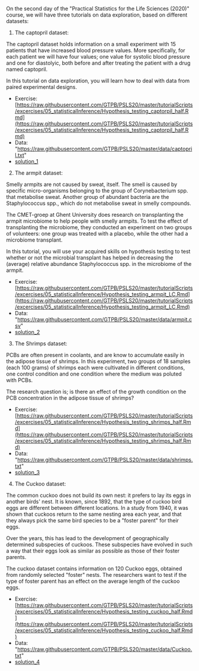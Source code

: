 On the second day of the "Practical Statistics for the Life Sciences (2020)" course, we will have three tutorials on data exploration, based on different datasets:

1) The captopril dataset:

The captopril dataset holds information on a small experiment with 15 patients that have increased blood pressure values. 
More specifically, for each patient we will have four values; one value for systolic blood pressure and one for diastolyic,
both before and after treating the patient with a drug named captopril.

In this tutorial on data exploration, you will learn how to deal with data from paired experimental designs.

- Exercise: [https://raw.githubusercontent.com/GTPB/PSLS20/master/tutorialScripts/excercises/05_statisticalInference/Hypothesis_testing_captorpil_half.Rmd](https://raw.githubusercontent.com/GTPB/PSLS20/master/tutorialScripts/excercises/05_statisticalInference/Hypothesis_testing_captorpil_half.Rmd)
- Data: "https://raw.githubusercontent.com/GTPB/PSLS20/master/data/captopril.txt"
- [solution_1](./05-Hypothesis_testing_captopril.html)


2) The armpit dataset:

Smelly armpits are not caused by sweat, itself. The smell is caused by specific micro-organisms belonging to the group of
Corynebacterium spp. that metabolise sweat. Another group of abundant bacteria are the Staphylococcus spp.,
which do not metabolise sweat in smelly compounds.

The CMET-groep at Ghent University does research on transplanting the armpit microbiome to help people with smelly armpits.
To test the effect of transplanting the microbiome, they conducted an experiment on two groups of volunteers: one group was
treated with a placebo, while the other had a microbiome transplant. 

In this tutorial, you will use your acquired skills on hypothesis testing to test whether or not the microbial transplant
has helped in decreasing the (average) relative abundance Staphylococcus spp. in the microbiome of the armpit.

- Exercise: [https://raw.githubusercontent.com/GTPB/PSLS20/master/tutorialScripts/excercises/05_statisticalInference/Hypothesis_testing_armpit_LC.Rmd](https://raw.githubusercontent.com/GTPB/PSLS20/master/tutorialScripts/excercises/05_statisticalInference/Hypothesis_testing_armpit_LC.Rmd)
- Data: "https://raw.githubusercontent.com/GTPB/PSLS20/master/data/armpit.csv"
- [solution_2](./05-Hypothesis_testing_armpit.html)


3) The Shrimps dataset:

PCBs are often present in coolants, and are know to accumulate easily in the adipose tissue of shrimps. In this experiment, two
groups of 18 samples (each 100 grams) of shrimps each were cultivated in different conditions, one control condition and one condition 
where the medium was poluted with PCBs. 

The research question is; is there an effect of the  growth condition on the PCB concentration in the adipose tissue of shrimps?

- Exercise: [https://raw.githubusercontent.com/GTPB/PSLS20/master/tutorialScripts/excercises/05_statisticalInference/Hypothesis_testing_shrimps_half.Rmd](https://raw.githubusercontent.com/GTPB/PSLS20/master/tutorialScripts/excercises/05_statisticalInference/Hypothesis_testing_shrimps_half.Rmd)
- Data: "https://raw.githubusercontent.com/GTPB/PSLS20/master/data/shrimps.txt"
- [solution_3](./05-Non_parametric_shrimps.html)


4) The Cuckoo dataset:

The common cuckoo does not build its own nest: it prefers to lay its eggs in another birds' nest. It is known, since 1892,
that the type of cuckoo bird eggs are different between different locations. In a study from 1940, it was shown that cuckoos return
to the same nesting area each year, and that they always pick the same bird species to be a "foster parent" for their eggs.

Over the years, this has lead to the development of geographically determined subspecies of cuckoos. These subspecies have evolved in
such a way that their eggs look as similar as possible as those of their foster parents.

The cuckoo dataset contains information on 120 Cuckoo eggs, obtained from randomly selected "foster" nests.
The researchers want to test if the type of foster parent has an effect on the average length of the cuckoo eggs. 

- Exercise: [https://raw.githubusercontent.com/GTPB/PSLS20/master/tutorialScripts/excercises/05_statisticalInference/Hypothesis_testing_cuckoo_half.Rmd](https://raw.githubusercontent.com/GTPB/PSLS20/master/tutorialScripts/excercises/05_statisticalInference/Hypothesis_testing_cuckoo_half.Rmd)
- Data: "https://raw.githubusercontent.com/GTPB/PSLS20/master/data/Cuckoo.txt"
- [solution_4](./05-Hypothesis_testing_cuckoo.html)





